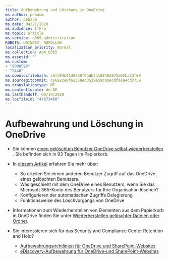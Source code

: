 ```yaml
---
title: Aufbewahrung und Löschung in OneDrive
ms.author: pebaum
author: pebaum
ms.date: 04/21/2020
ms.audience: ITPro
ms.topic: article
ms.service: o365-administration
ROBOTS: NOINDEX, NOFOLLOW
localization_priority: Normal
ms.collection: Adm_O365
ms.assetid: ''
ms.custom:
- "9000596"
- "2440"
ms.openlocfilehash: c5fd94b91d0938f6adbfa10848d875a02ba23f00
ms.sourcegitcommit: c6692ce0fa1358ec3529e59ca0ecdfdea4cdc759
ms.translationtype: MT
ms.contentlocale: de-DE
ms.lasthandoff: 09/14/2020
ms.locfileid: "47673460"
---
```

# <a name="onedrive-retention-and-deletion"></a>Aufbewahrung und Löschung in OneDrive

- Sie können [einen gelöschten Benutzer OneDrive selbst wiederherstellen](https://docs.microsoft.com/onedrive/restore-deleted-onedrive) . Sie befinden sich in 93 Tagen im Papierkorb.

- In [diesem Artikel](https://docs.microsoft.com/onedrive/retention-and-deletion) erfahren Sie mehr über:
    - So erteilen Sie einem anderen Benutzer Zugriff auf das OneDrive eines gelöschten Benutzers.
    - Was geschieht mit dem OneDrive eines Benutzers, wenn Sie das Microsoft 365-Konto des Benutzers für Ihre Organisation löschen?
    - Konfigurieren der automatischen Zugriffs Delegierung
    - Funktionsweise des Löschvorgangs von OneDrive

- Informationen zum Wiederherstellen von Elementen aus dem Papierkorb in OneDrive finden Sie unter [Wiederherstellen gelöschter Dateien oder Ordner](https://support.office.com/article/949ada80-0026-4db3-a953-c99083e6a84f).

- Sie interessieren sich für das Security and Compliance Center Retention and Hold?
    - [Aufbewahrungsrichtlinien für OneDrive und SharePoint-Websites](https://docs.microsoft.com/microsoft-365/compliance/retention-policies)
    - [eDiscovery-Aufbewahrung für OneDrive-und SharePoint-Websites](https://docs.microsoft.com/office365/securitycompliance/ediscovery-cases#step-4-place-content-locations-on-hold)

